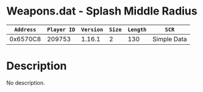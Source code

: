 # Weapons.dat - Splash Middle Radius

| `Address` | `Player ID` | `Version` | `Size` | `Length` | `SCR` |
| ---------- | ----------- | --------- | ------ | -------- | ---- |
| 0x6570C8 | 209753 | 1.16.1 | 2 | 130 | Simple Data |

# Description

No description.